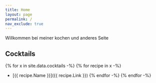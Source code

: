 ```yaml
---
title: Home
layout: page
permalink: /
nav_exclude: true
---
```

Willkommen bei meiner kochen und anderes Seite

## Cocktails
{% for x in site.data.cocktails -%}
{% for recipe in x -%}
- [{{ recipe.Name }}]({{ recipe.Link }})
{% endfor -%}
{% endfor -%}
